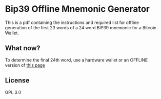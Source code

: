 # Bip39 Offline Mnemonic Generator

This is a pdf containing the instructions and required list for offline generation of the first 23 words of a 24 word BIP39 mnemonic for a Bitcoin Wallet.

## What now?

To determine the final 24th word, use a hardware wallet or an OFFLINE version of [this page](https://iancoleman.io/bip39/)

## License

GPL 3.0

